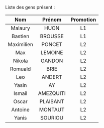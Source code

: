 Liste des gens présent : 

| Nom         | Prénom     | Promotion |
|:-------------:|:------------:|:----:|
| Malaury     |  HUON      | L1 |
| Bastien     |  BROUSSE   | L1 |
| Maximilien  |  PONCET    | L2 |
| Max         |  LEMOINE   | L2 |
| Nikola      |  GANDON    | L2 |
| Romuald     |  BRIE      | L2 |
| Leo         |  ANDERT    | L2 |
| Yasin       |  AY        | L2 |
| Ismail      |  AMEZQUITI | L2 |
| Oscar       |  PLAISANT  | L2 |
| Antoine     |  MONTAUT   | L2 |
| Yanis       |  SOURIOU   | L2 |
